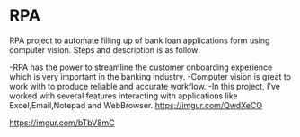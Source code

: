 # RPA
RPA project to automate filling up of bank loan applications form using computer vision. Steps and description is as follow:


-RPA has the power to streamline the customer onboarding experience which is very important in the banking industry.
-Computer vision is great to work with to produce reliable and accurate workflow.
-In this project, I've worked with several features interacting with applications like Excel,Email,Notepad and WebBrowser. 
https://imgur.com/QwdXeCO

https://imgur.com/bTbV8mC
